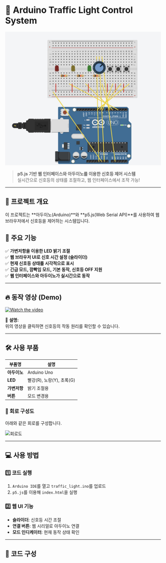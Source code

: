 # 🚦 Arduino Traffic Light Control System
![Project Thumbnail](856D966A-9938-4297-B886-14F94831BE54.jpeg)

> **p5.js 기반 웹 인터페이스와 아두이노를 이용한 신호등 제어 시스템**  
> 실시간으로 신호등의 상태를 조절하고, 웹 인터페이스에서 조작 가능!

---

## 📌 프로젝트 개요
이 프로젝트는 **아두이노(Arduino)**와 **p5.js(Web Serial API)**를 사용하여 웹 브라우저에서 신호등을 제어하는 시스템입니다.

## 🎯 주요 기능
✅ **가변저항을 이용한 LED 밝기 조절**  
✅ **웹 브라우저 UI로 신호 시간 설정 (슬라이더)**  
✅ **현재 신호등 상태를 시각적으로 표시**  
✅ **긴급 모드, 깜빡임 모드, 기본 동작, 신호등 OFF 지원**  
✅ **웹 인터페이스와 아두이노가 실시간으로 동작**

---

## 🔥 동작 영상 (Demo)
[![Watch the video](docs/demo-thumbnail.png)](https://youtu.be/XXXXXXXXX)

📢 **설명:**  
위의 영상을 클릭하면 신호등의 작동 원리를 확인할 수 있습니다.

---

## 🛠️ 사용 부품
| 부품명 | 설명 |
|--------|--------|
| **아두이노** | Arduino Uno |
| **LED** | 빨강(R), 노랑(Y), 초록(G) |
| **가변저항** | 밝기 조절용 |
| **버튼** | 모드 변경용 |

### **🔧 회로 구성도**
아래와 같은 회로를 구성합니다.

![회로도](docs/circuit-diagram.png)

---

## 💻 사용 방법
### 1️⃣ **코드 실행**
1. `Arduino IDE`를 열고 `traffic_light.ino`를 업로드
2. `p5.js`를 이용해 `index.html`을 실행

### 2️⃣ **웹 UI 기능**
- **슬라이더**: 신호등 시간 조절
- **연결 버튼**: 웹 시리얼로 아두이노 연결
- **모드 인디케이터**: 현재 동작 상태 확인

---

## 📄 코드 구성
